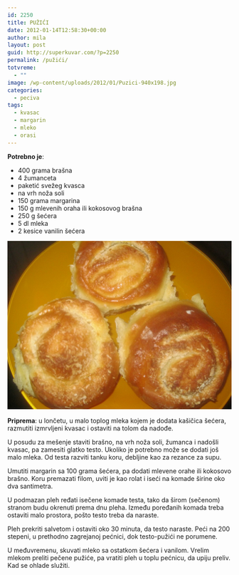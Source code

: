 ```yaml
---
id: 2250
title: PUŽIĆI
date: 2012-01-14T12:58:30+00:00
author: mila
layout: post
guid: http://superkuvar.com/?p=2250
permalink: /pužići/
totvreme:
  - ""
image: /wp-content/uploads/2012/01/Puzici-940x198.jpg
categories:
  - peciva
tags:
  - kvasac
  - margarin
  - mleko
  - orasi
---
```

**Potrebno je**:

  * 400 grama brašna
  * 4 žumanceta
  * paketić svežeg kvasca
  * na vrh noža soli
  * 150 grama margarina
  * 150 g mlevenih oraha ili kokosovog brašna
  * 250 g šećera
  * 5 dl mleka
  * 2 kesice vanilin šećera

![Puzici](/wp-content/uploads/2012/01/Puzici-1024x768.jpg)

**Priprema**: u lončetu, u malo toplog mleka kojem je dodata kašičica šećera, razmutiti izmrvljeni kvasac i ostaviti na tolom da nadođe.

U posudu za mešenje staviti brašno, na vrh noža soli, žumanca i nadošli kvasac, pa zamesiti glatko testo. Ukoliko je potrebno može se dodati još malo mleka. Od testa razviti tanku koru, debljine kao za rezance za supu.

Umutiti margarin sa 100 grama šećera, pa dodati mlevene orahe ili kokosovo brašno. Koru premazati filom, uviti je kao rolat i iseći na komade širine oko dva santimetra.

U podmazan pleh ređati isečene komade testa, tako da širom (sečenom) stranom budu okrenuti prema dnu pleha. Između poređanih komada treba ostaviti malo prostora, pošto testo treba da naraste.

Pleh prekriti salvetom i ostaviti oko 30 minuta, da testo naraste. Peći na 200 stepeni, u prethodno zagrejanoj pećnici, dok testo-pužići ne porumene.

U međuvremenu, skuvati mleko sa ostatkom šećera i vanilom. Vrelim mlekom preliti pečene pužiće, pa vratiti pleh u toplu pećnicu, da upiju preliv. Kad se ohlade služiti.